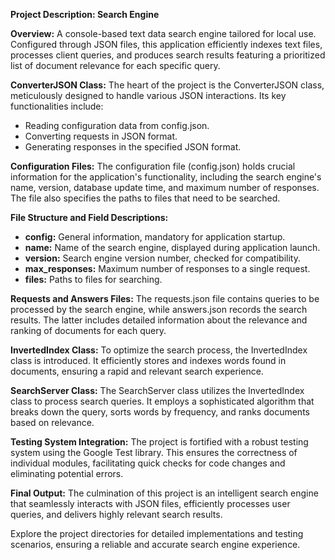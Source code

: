 **Project Description: Search Engine**

**Overview:**
A console-based text data search engine tailored for local use. Configured through JSON files, this application efficiently indexes text files, processes client queries, and produces search results featuring a prioritized list of document relevance for each specific query.

**ConverterJSON Class:**
The heart of the project is the ConverterJSON class, meticulously designed to handle various JSON interactions. Its key functionalities include:
- Reading configuration data from config.json.
- Converting requests in JSON format.
- Generating responses in the specified JSON format.

**Configuration Files:**
The configuration file (config.json) holds crucial information for the application's functionality, including the search engine's name, version, database update time, and maximum number of responses. The file also specifies the paths to files that need to be searched.

**File Structure and Field Descriptions:**
- **config:** General information, mandatory for application startup.
- **name:** Name of the search engine, displayed during application launch.
- **version:** Search engine version number, checked for compatibility.
- **max_responses:** Maximum number of responses to a single request.
- **files:** Paths to files for searching.

**Requests and Answers Files:**
The requests.json file contains queries to be processed by the search engine, while answers.json records the search results. The latter includes detailed information about the relevance and ranking of documents for each query.

**InvertedIndex Class:**
To optimize the search process, the InvertedIndex class is introduced. It efficiently stores and indexes words found in documents, ensuring a rapid and relevant search experience.

**SearchServer Class:**
The SearchServer class utilizes the InvertedIndex class to process search queries. It employs a sophisticated algorithm that breaks down the query, sorts words by frequency, and ranks documents based on relevance.

**Testing System Integration:**
The project is fortified with a robust testing system using the Google Test library. This ensures the correctness of individual modules, facilitating quick checks for code changes and eliminating potential errors.

**Final Output:**
The culmination of this project is an intelligent search engine that seamlessly interacts with JSON files, efficiently processes user queries, and delivers highly relevant search results.

Explore the project directories for detailed implementations and testing scenarios, ensuring a reliable and accurate search engine experience.
